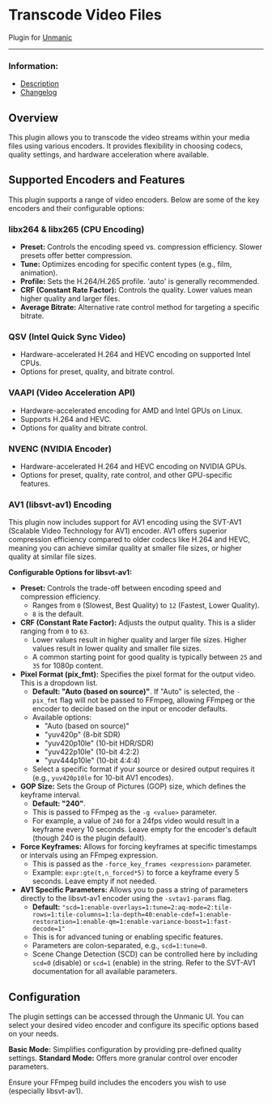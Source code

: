 # Transcode Video Files
Plugin for [Unmanic](https://github.com/Unmanic)

---

### Information:

- [Description](description.md)
- [Changelog](changelog.md)

## Overview

This plugin allows you to transcode the video streams within your media files using various encoders. It provides flexibility in choosing codecs, quality settings, and hardware acceleration where available.

## Supported Encoders and Features

This plugin supports a range of video encoders. Below are some of the key encoders and their configurable options:

### libx264 & libx265 (CPU Encoding)
- **Preset:** Controls the encoding speed vs. compression efficiency. Slower presets offer better compression.
- **Tune:** Optimizes encoding for specific content types (e.g., film, animation).
- **Profile:** Sets the H.264/H.265 profile. 'auto' is generally recommended.
- **CRF (Constant Rate Factor):** Controls the quality. Lower values mean higher quality and larger files.
- **Average Bitrate:** Alternative rate control method for targeting a specific bitrate.

### QSV (Intel Quick Sync Video)
- Hardware-accelerated H.264 and HEVC encoding on supported Intel CPUs.
- Options for preset, quality, and bitrate control.

### VAAPI (Video Acceleration API)
- Hardware-accelerated encoding for AMD and Intel GPUs on Linux.
- Supports H.264 and HEVC.
- Options for quality and bitrate control.

### NVENC (NVIDIA Encoder)
- Hardware-accelerated H.264 and HEVC encoding on NVIDIA GPUs.
- Options for preset, quality, rate control, and other GPU-specific features.

### AV1 (libsvt-av1) Encoding
This plugin now includes support for AV1 encoding using the SVT-AV1 (Scalable Video Technology for AV1) encoder. AV1 offers superior compression efficiency compared to older codecs like H.264 and HEVC, meaning you can achieve similar quality at smaller file sizes, or higher quality at similar file sizes.

**Configurable Options for libsvt-av1:**

*   **Preset:** Controls the trade-off between encoding speed and compression efficiency.
    *   Ranges from `0` (Slowest, Best Quality) to `12` (Fastest, Lower Quality).
    *   `8` is the default.
*   **CRF (Constant Rate Factor):** Adjusts the output quality. This is a slider ranging from `0` to `63`.
    *   Lower values result in higher quality and larger file sizes. Higher values result in lower quality and smaller file sizes.
    *   A common starting point for good quality is typically between `25` and `35` for 1080p content.
*   **Pixel Format (pix_fmt):** Specifies the pixel format for the output video. This is a dropdown list.
    *   **Default: "Auto (based on source)"**. If "Auto" is selected, the `-pix_fmt` flag will not be passed to FFmpeg, allowing FFmpeg or the encoder to decide based on the input or encoder defaults.
    *   Available options:
        *   "Auto (based on source)"
        *   "yuv420p" (8-bit SDR)
        *   "yuv420p10le" (10-bit HDR/SDR)
        *   "yuv422p10le" (10-bit 4:2:2)
        *   "yuv444p10le" (10-bit 4:4:4)
    *   Select a specific format if your source or desired output requires it (e.g., `yuv420p10le` for 10-bit AV1 encodes).
*   **GOP Size:** Sets the Group of Pictures (GOP) size, which defines the keyframe interval.
    *   **Default: "240"**.
    *   This is passed to FFmpeg as the `-g <value>` parameter.
    *   For example, a value of `240` for a 24fps video would result in a keyframe every 10 seconds. Leave empty for the encoder's default (though 240 is the plugin default).
*   **Force Keyframes:** Allows for forcing keyframes at specific timestamps or intervals using an FFmpeg expression.
    *   This is passed as the `-force_key_frames <expression>` parameter.
    *   Example: `expr:gte(t,n_forced*5)` to force a keyframe every 5 seconds. Leave empty if not needed.
*   **AV1 Specific Parameters:** Allows you to pass a string of parameters directly to the libsvt-av1 encoder using the `-svtav1-params` flag.
    *   **Default:** `"scd=1:enable-overlays=1:tune=2:aq-mode=2:tile-rows=1:tile-columns=1:la-depth=40:enable-cdef=1:enable-restoration=1:enable-qm=1:enable-variance-boost=1:fast-decode=1"`
    *   This is for advanced tuning or enabling specific features.
    *   Parameters are colon-separated, e.g., `scd=1:tune=0`.
    *   Scene Change Detection (SCD) can be controlled here by including `scd=0` (disable) or `scd=1` (enable) in the string. Refer to the SVT-AV1 documentation for all available parameters.

## Configuration
The plugin settings can be accessed through the Unmanic UI. You can select your desired video encoder and configure its specific options based on your needs.

**Basic Mode:** Simplifies configuration by providing pre-defined quality settings.
**Standard Mode:** Offers more granular control over encoder parameters.

Ensure your FFmpeg build includes the encoders you wish to use (especially libsvt-av1).
